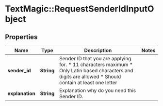 # TextMagic::RequestSenderIdInputObject

## Properties
Name | Type | Description | Notes
------------ | ------------- | ------------- | -------------
**sender_id** | **String** | Sender ID that you are applying for. *   11 characters maximum *   Only Latin based characters and digits are allowed *   Should contain at least one letter  | 
**explanation** | **String** | Explanation why do you need this Sender ID. | 


